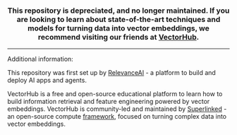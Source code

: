<h3 align="center">
This repository is depreciated, and no longer maintained. If you are looking to learn about state-of-the-art techniques and models for turning data into vector embeddings, we recommend visiting our friends at <a href='https://superlinked.com/vectorhub'>VectorHub</a>.
</h3>

---
Additional information:

This repository was first set up by <a href='https://relevanceai.com'>RelevanceAI</a> - a platform to build and deploy AI apps and agents.

VectorHub is a free and open-source educational platform to learn how to build information retrieval and feature engineering powered by vector embeddings. VectorHub is community-led and maintained by <a href='https://www.superlinked.com'>Superlinked</a> - an open-source compute <a href='https://github.com/superlinked/superlinked'>framework</a>, focused on turning complex data into vector embeddings. 
